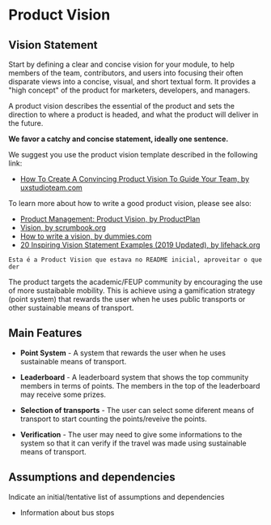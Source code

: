 
# Product Vision

## Vision Statement

Start by defining a clear and concise vision for your module, to help members of the team, contributors, and users into focusing their often disparate views into a concise, visual, and short textual form. It provides a "high concept" of the product for marketers, developers, and managers.

A product vision describes the essential of the product and sets the direction to where a product is headed, and what the product will deliver in the future.

**We favor a catchy and concise statement, ideally one sentence.**

We suggest you use the product vision template described in the following link:

* [How To Create A Convincing Product Vision To Guide Your Team, by uxstudioteam.com](https://uxstudioteam.com/ux-blog/product-vision/)

To learn more about how to write a good product vision, please see also:

* [Product Management: Product Vision, by ProductPlan](https://www.productplan.com/glossary/product-vision/)
* [Vision, by scrumbook.org](http://scrumbook.org/value-stream/vision.html)
* [How to write a vision, by dummies.com](https://www.dummies.com/business/marketing/branding/how-to-write-vision-and-mission-statements-for-your-brand/)
* [20 Inspiring Vision Statement Examples (2019 Updated), by lifehack.org](https://www.lifehack.org/articles/work/20-sample-vision-statement-for-the-new-startup.html)

`Esta é a Product Vision que estava no README inicial, aproveitar o que der`

The product targets the academic/FEUP community by encouraging the use of more sustaibable mobility. This is achieve using a gamification strategy (point system) that rewards the user when he uses public transports or other sustainable means of transport.

## Main Features

* **Point System** - A system that rewards the user when he uses sustainable means of transport.

* **Leaderboard** - A leaderboard system that shows the top community members in terms of points. The members in the top of the leaderboard may receive some prizes.

* **Selection of transports** - The user can select some diferent means of transport to start counting the points/reveive the points.

* **Verification** - The user may need to give some informations to the system so that it can verify if the travel was made using sustainable means of transport.

## Assumptions and dependencies

Indicate an  initial/tentative list of assumptions and dependencies

* Information about bus stops
